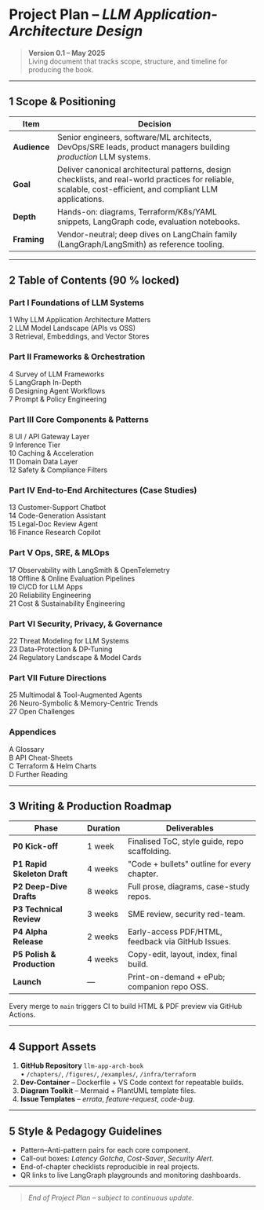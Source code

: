  # Project Plan – *LLM Application-Architecture Design*

> **Version 0.1 – May 2025**  
> Living document that tracks scope, structure, and timeline for producing the book.

---

## 1  Scope & Positioning

| Item | Decision |
|------|----------|
| **Audience** | Senior engineers, software/ML architects, DevOps/SRE leads, product managers building *production* LLM systems. |
| **Goal** | Deliver canonical architectural patterns, design checklists, and real-world practices for reliable, scalable, cost-efficient, and compliant LLM applications. |
| **Depth** | Hands-on: diagrams, Terraform/K8s/YAML snippets, LangGraph code, evaluation notebooks. |
| **Framing** | Vendor-neutral; deep dives on LangChain family (LangGraph/LangSmith) as reference tooling. |

---

## 2  Table of Contents (90 % locked)

### Part I  Foundations of LLM Systems
1  Why LLM Application Architecture Matters  
2  LLM Model Landscape (APIs vs OSS)  
3  Retrieval, Embeddings, and Vector Stores  

### Part II  Frameworks & Orchestration
4  Survey of LLM Frameworks  
5  LangGraph In-Depth  
6  Designing Agent Workflows  
7  Prompt & Policy Engineering  

### Part III  Core Components & Patterns
8  UI / API Gateway Layer  
9  Inference Tier  
10  Caching & Acceleration  
11  Domain Data Layer  
12  Safety & Compliance Filters  

### Part IV  End-to-End Architectures (Case Studies)
13  Customer-Support Chatbot  
14  Code-Generation Assistant  
15  Legal-Doc Review Agent  
16  Finance Research Copilot  

### Part V  Ops, SRE, & MLOps
17  Observability with LangSmith & OpenTelemetry  
18  Offline & Online Evaluation Pipelines  
19  CI/CD for LLM Apps  
20  Reliability Engineering  
21  Cost & Sustainability Engineering  

### Part VI  Security, Privacy, & Governance
22  Threat Modeling for LLM Systems  
23  Data-Protection & DP-Tuning  
24  Regulatory Landscape & Model Cards  

### Part VII  Future Directions
25  Multimodal & Tool-Augmented Agents  
26  Neuro-Symbolic & Memory-Centric Trends  
27  Open Challenges  

### Appendices
A  Glossary  
B  API Cheat-Sheets  
C  Terraform & Helm Charts  
D  Further Reading  

---

## 3  Writing & Production Roadmap

| Phase | Duration | Deliverables |
|-------|----------|--------------|
| **P0  Kick-off** | 1 week | Finalised ToC, style guide, repo scaffolding. |
| **P1  Rapid Skeleton Draft** | 4 weeks | "Code + bullets" outline for every chapter. |
| **P2  Deep-Dive Drafts** | 8 weeks | Full prose, diagrams, case-study repos. |
| **P3  Technical Review** | 3 weeks | SME review, security red-team. |
| **P4  Alpha Release** | 2 weeks | Early-access PDF/HTML, feedback via GitHub Issues. |
| **P5  Polish & Production** | 4 weeks | Copy-edit, layout, index, final build. |
| **Launch** | — | Print-on-demand + ePub; companion repo OSS. |

Every merge to `main` triggers CI to build HTML & PDF preview via GitHub Actions.

---

## 4  Support Assets

1. **GitHub Repository** `llm-app-arch-book`  
   • `/chapters/`, `/figures/`, `/examples/`, `/infra/terraform`  
2. **Dev-Container** – Dockerfile + VS Code context for repeatable builds.  
3. **Diagram Toolkit** – Mermaid + PlantUML template files.  
4. **Issue Templates** – *errata*, *feature-request*, *code-bug*.  

---

## 5  Style & Pedagogy Guidelines

* Pattern–Anti-pattern pairs for each core component.  
* Call-out boxes: _Latency Gotcha_, _Cost-Saver_, _Security Alert_.  
* End-of-chapter checklists reproducible in real projects.  
* QR links to live LangGraph playgrounds and monitoring dashboards.

---

> *End of Project Plan – subject to continuous update.* 